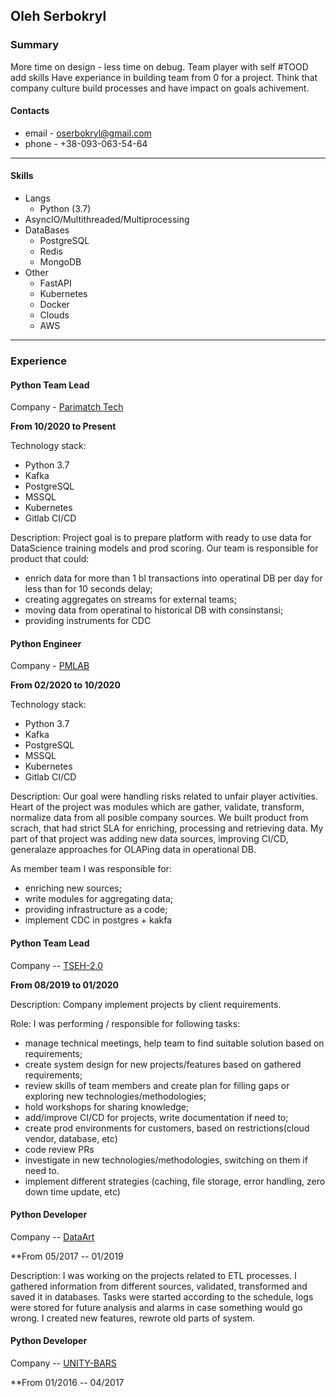 ## Oleh Serbokryl

### Summary
More time on design - less time on debug. Team player with self #TOOD add skills
Have experiance in building team from 0 for a project. Think that company culture build processes and have impact on goals achivement.


#### Contacts
* email - oserbokryl@gmail.com
* phone - +38-093-063-54-64

---

#### Skills
* Langs
  * Python (3.7)
* AsyncIO/Multithreaded/Multiprocessing
* DataBases
  * PostgreSQL
  * Redis
  * MongoDB
* Other
  * FastAPI
  * Kubernetes
  * Docker
  * Clouds
  * AWS
 

-----------


### Experience


#### Python Team Lead

Company - [Parimatch Tech](https://www.linkedin.com/company/parimatch-tech-career/mycompany/)

**From 10/2020 to Present**

Technology stack:
* Python 3.7
* Kafka
* PostgreSQL
* MSSQL
* Kubernetes
* Gitlab CI/CD

Description: Project goal is to prepare platform with ready to use data for DataScience training models and prod scoring. 
Our team is responsible for product that could:
* enrich data for more than 1 bl transactions into operatinal DB per day for less than for 10 seconds delay;
* creating aggregates on streams for external teams;
* moving data from operatinal to historical DB with consinstansi;
* providing instruments for CDC



#### Python Engineer 

Company - [PMLAB](https://www.linkedin.com/company/pmlab-global/)

**From 02/2020 to 10/2020**

Technology stack:
* Python 3.7
* Kafka
* PostgreSQL
* MSSQL
* Kubernetes
* Gitlab CI/CD

Description: Our goal were handling risks related to unfair player activities. Heart of the project was modules which are gather, validate, transform, normalize data from all posible company sources. We built product from scrach, that had strict SLA for enriching, processing and retrieving data. 
My part of that project was adding new data sources, improving CI/CD, generalaze approaches for OLAPing data in operational DB. 

As member team I was responsible for:
* enriching new sources;
* write modules for aggregating data;
* providing infrastructure as a code;
* implement CDC in postgres + kakfa

#### Python Team Lead

Company -- [TSEH-2.0](https://www.linkedin.com/company/tseh-2-0/about/)

**From 08/2019 to 01/2020**

Description: Company implement projects by client requirements. 

Role: I was performing / responsible for following tasks:
* manage technical meetings, help team to find suitable solution based on requirements;
* create system design for new projects/features based on gathered requirements;
* review skills of team members and create plan for filling gaps or exploring new technologies/methodologies;
* hold workshops for sharing knowledge;
* add/improve CI/CD for projects, write documentation if need to;
* create prod environments for customers, based on restrictions(cloud vendor, database, etc)
* code review PRs
* investigate in new technologies/methodologies, switching on them if need to.
* implement different strategies (caching, file storage, error handling, zero down time update, etc)



#### Python Developer

Company -- [DataArt](https://www.linkedin.com/company/dataart/)

**From 05/2017 -- 01/2019

Description: I was working on the projects related to ETL processes. I gathered information from different sources, validated, transformed and saved it in databases. Tasks were started according to the schedule, logs were stored for future analysis and alarms in case something would go wrong. I created new features, rewrote old parts of system.


#### Python Developer

Company -- [UNITY-BARS](https://www.linkedin.com/company/---unity-bars-/)

**From 01/2016 -- 04/2017




